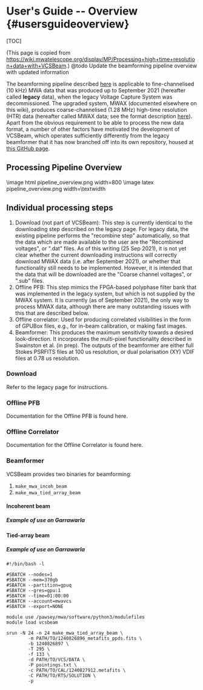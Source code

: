# User's Guide -- Overview {#usersguideoverview}

[TOC]

(This page is copied from https://wiki.mwatelescope.org/display/MP/Processing+high+time+resolution+data+with+VCSBeam.)
@todo Update the beamforming pipeline overview with updated information

The beamforming pipeline described [here](https://wiki.mwatelescope.org/display/MP/Documentation) is applicable to fine-channelised (10 kHz) MWA data that was produced up to September 2021 (hereafter called **legacy** data), when the legacy Voltage Capture System was decommissioned.
The upgraded system, MWAX (documented elsewhere on this wiki), produces coarse-channelised (1.28 MHz) high-time resolution (HTR) data (hereafter called MWAX data; see the format description [here](https://wiki.mwatelescope.org/display/MP/MWA+High+Time+Resolution+Voltage+Capture+System)).
Apart from the obvious requirement to be able to process the new data format, a number of other factors have motivated the development of VCSBeam, which operates sufficiently differently from the legacy beamformer that it has now branched off into its own repository, housed at [this GitHub page](https://github.com/CIRA-Pulsars-and-Transients-Group/vcsbeam).

## Processing Pipeline Overview

\image html pipeline_overview.png width=800
\image latex pipeline_overview.png width=\textwidth

## Individual processing steps
  1. Download (not part of VCSBeam): This step is currently identical to the downloading step described on the legacy page. For legacy data, the existing pipeline performs the "recombine step" automatically, so that the data which are made available to the user are the "Recombined voltages", or ".dat" files. As of this writing (25 Sep 2021), it is not yet clear whether the current downloading instructions will correctly download MWAX data (i.e. after September 2021), or whether that functionality still needs to be implemented. However, it is intended that the data that will be downloaded are the "Coarse channel voltages", or ".sub" files.
  2. Offline PFB: This step mimics the FPGA-based polyphase filter bank that was implemented in the legacy system, but which is not supplied by the MWAX system. It is currently (as of September 2021), the only way to process MWAX data, although there are many outstanding issues with this that are described below.
  3. Offline correlator: Used for producing correlated visibilities in the form of GPUBox files, e.g., for in-beam calibration, or making fast images.
  4. Beamformer: This produces the maximum sensitivity towards a desired look-direction. It incorporates the multi-pixel functionality described in Swainston et al. (in prep). The outputs of the beamformer are either full Stokes PSRFITS files at 100 us resolution, or dual polarisation (XY) VDIF files at 0.78 us resolution.

### Download

Refer to the legacy page for instructions.

### Offline PFB

Documentation for the Offline PFB is found here.

### Offline Correlator

Documentation for the Offline Correlator is found here.

### Beamformer

VCSBeam provides two binaries for beamforming:

  1. `make_mwa_incoh_beam`
  2. `make_mwa_tied_array_beam`

#### Incoherent beam

##### Example of use on Garrawarla

#### Tied-array beam

##### Example of use on Garrawarla

```
#!/bin/bash -l

#SBATCH --nodes=1
#SBATCH --mem=370gb
#SBATCH --partition=gpuq
#SBATCH --gres=gpu:1
#SBATCH --time=01:00:00
#SBATCH --account=mwavcs
#SBATCH --export=NONE

module use /pawsey/mwa/software/python3/modulefiles
module load vcsbeam

srun -N 24 -n 24 make_mwa_tied_array_beam \
        -m PATH/TO/1240826896_metafits_ppds.fits \
        -b 1240826897 \
        -T 295 \
        -f 133 \
        -d PATH/TO/VCS/DATA \
        -P pointings.txt \
        -c PATH/TO/CAL/1240827912.metafits \
        -C PATH/TO/RTS/SOLUTION \
        -p
```


